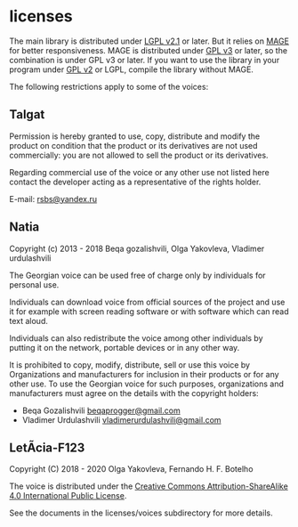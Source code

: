 # licenses

The main library is distributed under [LGPL v2.1](https://www.gnu.org/licenses/lgpl-2.1.html) or later. But it
relies on [MAGE](https://github.com/numediart/mage) for better responsiveness. MAGE is distributed under
[GPL v3](http://www.gnu.org/licenses/gpl-3.0.html) or later, so the combination is under GPL v3 or later. If you
want to use the library in your program under [GPL v2](http://www.gnu.org/licenses/gpl-2.0.html) or LGPL, compile the
library without MAGE.

The following restrictions apply to some of the voices:

## Talgat

Permission is hereby granted to use, copy, distribute and modify the
product on condition that the product or its derivatives are not used
commercially: you are not allowed to sell the product or its
derivatives.

Regarding commercial use of the voice or any other use not listed here
contact the developer acting as a representative of the rights holder.

E-mail: rsbs@yandex.ru

## Natia

Copyright (c) 2013 - 2018 Beqa gozalishvili, Olga Yakovleva, Vladimer urdulashvili

The Georgian voice can be used free of charge only by individuals for
personal use.

Individuals can download  voice from official sources of
the project and use it for example with screen reading software or
with software which can read text aloud.

Individuals can also redistribute the voice among other individuals by
putting it on the network, portable devices or in any other way.

It is prohibited to copy, modify, distribute, sell or use this voice
by Organizations and manufacturers for inclusion in their products or
for any other use.
To use the Georgian voice for such purposes, organizations and manufacturers must agree on the details with the copyright holders:

* Beqa Gozalishvili <beqaprogger@gmail.com>
* Vladimer Urdulashvili <vladimerurdulashvili@gmail.com>

## LetÃ­cia-F123

Copyright (C) 2018 - 2020  Olga Yakovleva, Fernando H. F. Botelho

The voice is distributed under the [Creative Commons Attribution-ShareAlike 4.0 International Public License](https://creativecommons.org/licenses/by-sa/4.0/).

See the documents in the licenses/voices subdirectory for more details.

